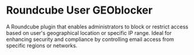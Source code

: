 # Roundcube User GEOblocker
A Roundcube plugin that enables administrators to block or restrict access based on user's geographical location or specific IP range. Ideal for enhancing security and compliance by controlling email access from specific regions or networks.
